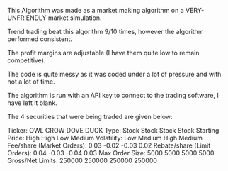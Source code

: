 This Algorithm was made as a market making algorithm on a VERY-UNFRIENDLY market simulation.

Trend trading beat this algorithm 9/10 times, however the algorithm performed consistent.

The profit margins are adjustable (I have them quite low to remain competitive).

The code is quite messy as it was coded under a lot of pressure and with not a lot of time.

The algorithm is run with an API key to connect to the trading software, I have left it blank.

The 4 securities that were being traded are given below:

Ticker:	                     OWL	CROW	DOVE	DUCK
Type:       	               Stock	Stock	Stock	Stock
Starting Price:     	       High	High	Low	Medium
Volatility:         	       Low	Medium	High	Medium
Fee/share (Market Orders):	 0.03	-0.02	-0.03	0.02
Rebate/share (Limit Orders): 0.04	-0.03	-0.04	0.03
Max Order Size:	             5000	5000	5000	5000
Gross/Net Limits:	           250000	250000	250000	250000



